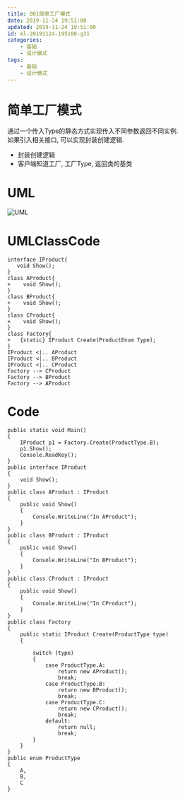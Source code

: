```yaml
---
title: 001简单工厂模式
date: 2019-11-24 19:51:00
updated: 2019-11-24 19:51:00
id: ml-20191124-195100-g31
categories:
	- 基础
	- 设计模式
tags: 
	- 基础
	- 设计模式
---
```


# 简单工厂模式

通过一个传入Type的静态方式实现传入不同参数返回不同实例.  
如果引入相关接口, 可以实现封装创建逻辑.

* 封装创建逻辑
* 客户端知道工厂, 工厂Type, 返回类的基类
<!--more-->
# UML

![UML](http://www.plantuml.com/plantuml/png/ZSx12e904CRn-px5TpH2Nw08Kmgw1VK2opgHe6xipXPYldj5CWVPWyVv-C7ySy_QSMWRLNTCxgODuNHsjWg61mNWQUiAbxjz9QiDrAXCext7NiWQCoIcM63A1UQe3LlN_ydWMNDjHeb4wKWp9TDvw4ABQ_-WRotm2nQuVMUPXC_c8ZfBdfeQaAQx-5Z4HdcMKrU5jla0)

# UMLClassCode

```
interface IProduct{
   void Show(); 
}
class AProduct{
+    void Show();
}
class BProduct{
+    void Show();
}
class CProduct{
+    void Show();
}
class Factory{
+   {static} IProduct Create(ProductEnum Type);    
}
IProduct <|.. AProduct
IProduct <|.. BProduct
IProduct <|.. CProduct
Factory --> CProduct
Factory --> BProduct
Factory --> AProduct
```

# Code

```CSharp
public static void Main()
{
    IProduct p1 = Factory.Create(ProductType.B);
    p1.Show();
    Console.ReadKey();
}
public interface IProduct
{
    void Show();
}
public class AProduct : IProduct
{
    public void Show()
    {
        Console.WriteLine("In AProduct");
    }
}
public class BProduct : IProduct
{
    public void Show()
    {
        Console.WriteLine("In BProduct");
    }
}
public class CProduct : IProduct
{
    public void Show()
    {
        Console.WriteLine("In CProduct");
    }
}
public class Factory
{
    public static IProduct Create(ProductType type)
    {

        switch (type)
        {
            case ProductType.A:
                return new AProduct();
                break;
            case ProductType.B:
                return new BProduct();
                break;
            case ProductType.C:
                return new CProduct();
                break;
            default:
                return null;
                break;
        }
    }
}
public enum ProductType
{
    A,
    B,
    C
}
```